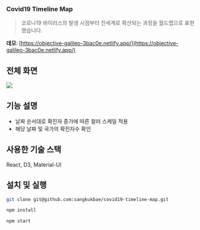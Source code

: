 ### Covid19 Timeline Map
> 코로나19 바이러스의 발생 시점부터 전세계로 확산되는 과정을 월드맵으로 표현했습니다. 

**데모**: [https://objective-galileo-3bac0e.netlify.app/](https://objective-galileo-3bac0e.netlify.app/)

## 전체 화면
![](https://i.imgur.com/TzaHnyp.png)

## 기능 설명
* 날짜 순서대로 확진자 증가에 따른 컬러 스케일 적용
* 해당 날짜 및 국가의 확진자수 확인 

## 사용한 기술 스택
React, D3, Material-UI 

## 설치 및 실행
```bash
git clone git@github.com:sangkukbae/covid19-timeline-map.git
```

```bash
npm install
```

```bash
npm start
```

